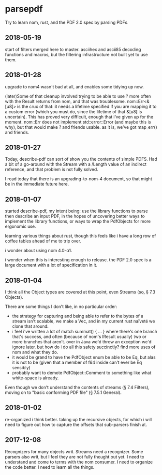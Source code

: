 # parsepdf

Try to learn nom, rust, and the PDF 2.0 spec by parsing PDFs.

## 2018-05-19

start of filters merged here to master.  asciihex and ascii85 decoding functions and macros,
but the filtering infrastructure not built yet to use them.

## 2018-01-28

upgrade to nom4 wasn't bad at all, and enables some tidying up now.

(later)Some of that cleanup involved trying to be able to use ? more often with the Result
returns from nom, and that was troublesome.  nom::Err<&[u8]> is the crux of that: it needs
a lifetime specified if you are mapping it to a custom error (which you must do, since the
lifetime of that &[u8] is uncertain).  This has proved very difficult, enough that i've given
up for the moment.  nom::Err does not implement std::error::Error (and maybe this is why),
but that would make ? and friends usable.  as it is, we've got map_err() and friends.

## 2018-01-27

Today, describe-pdf can sort of show you the contents of simple PDFS.  Had a bit of a go-around with the Stream
with a /Length value of an indirect reference, and that problem is not fully solved.

I read today that there is an upgrading-to-nom-4 document, so that might be in the immediate future here.

## 2018-01-07

started describe-pdf, my intent being: use the library functions to parse then describe an input PDF, in the hopes of
uncovering better ways to implement the library functions, or ways to wrap the PdfObjects for more ergonomic use.

learning various things about rust, though this feels like i have a long row of coffee tables ahead of me to trip over.

i wonder about using nom 4.0-ɑ1.

i wonder when this is interesting enough to release.  the PDF 2.0 spec is a large document with a lot of specification in
it.

## 2018-01-04

I think all the Object types are covered at this point, even Streams (so, § 7.3 Objects).

There are some things I don't like, in no particular order:

* the strategy for capturing and being able to refer to the bytes of a stream isn't scalable, we make a Vec<u8>, and in my current rust naïveté we clone that around.
* i feel i've written a lot of match summat() { ... } where there's one branch that's success, and often (because of nom's IResult usually) two or more branches that aren't.  over in Java we'd throw an exception we'd ignore later.  but how do i do all this safety succinctly?  find more uses of nom and what they do.
* it would be grand to have the PdfObject enum be able to be Eq, but alas it is not to be (given that a member of f64 inside can't ever be Eq sensibly)
* probably want to demote PdfObject::Comment to something like what white-space is already.

Even though we don't understand the contents of streams (§ 7.4 Filters), moving on to "basic conforming PDF file" (§ 7.5.1 General).

## 2018-01-02

re-organized i think better.  taking up the recursive objects, for which i will need to figure out how to capture the offsets that sub-parsers finish at.

## 2017-12-08

Recognizers for many objects writ.  Streams need a recognizer.
Some parsers also writ, but I feel they are not fully thought out yet.
I need to understand and come to terms with the nom consumer.
I need to organize the code better.
I need to learn all the things.
